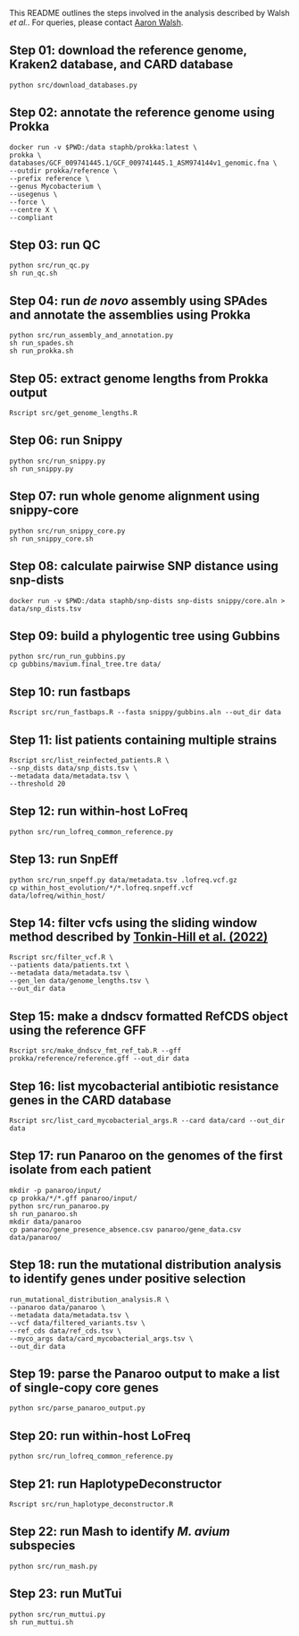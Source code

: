 This README outlines the steps involved in the analysis described by Walsh *et al.*. For queries, please contact [Aaron Walsh](mailto:awalsh12@tcd.ie?subject=within-host%20evolution%20of%20MAC).

## Step 01: download the reference genome, Kraken2 database, and CARD database

```
python src/download_databases.py
```

## Step 02: annotate the reference genome using Prokka

```
docker run -v $PWD:/data staphb/prokka:latest \
prokka \
databases/GCF_009741445.1/GCF_009741445.1_ASM974144v1_genomic.fna \
--outdir prokka/reference \
--prefix reference \
--genus Mycobacterium \
--usegenus \
--force \
--centre X \
--compliant
```

## Step 03: run QC

```
python src/run_qc.py
sh run_qc.sh
```

## Step 04: run *de novo* assembly using SPAdes and annotate the assemblies using Prokka

```
python src/run_assembly_and_annotation.py
sh run_spades.sh
sh run_prokka.sh
```

## Step 05: extract genome lengths from Prokka output

```
Rscript src/get_genome_lengths.R
```

## Step 06: run Snippy

```
python src/run_snippy.py
sh run_snippy.py
```

## Step 07: run whole genome alignment using snippy-core

```
python src/run_snippy_core.py
sh run_snippy_core.sh
```

## Step 08: calculate pairwise SNP distance using snp-dists

```
docker run -v $PWD:/data staphb/snp-dists snp-dists snippy/core.aln > data/snp_dists.tsv
```

## Step 09: build a phylogentic tree using Gubbins

```
python src/run_run_gubbins.py
cp gubbins/mavium.final_tree.tre data/
```

## Step 10: run fastbaps

```
Rscript src/run_fastbaps.R --fasta snippy/gubbins.aln --out_dir data
```

## Step 11: list patients containing multiple strains

```
Rscript src/list_reinfected_patients.R \
--snp_dists data/snp_dists.tsv \
--metadata data/metadata.tsv \
--threshold 20
```

## Step 12: run within-host LoFreq

```
python src/run_lofreq_common_reference.py
```

## Step 13: run SnpEff

```
python src/run_snpeff.py data/metadata.tsv .lofreq.vcf.gz
cp within_host_evolution/*/*.lofreq.snpeff.vcf data/lofreq/within_host/
```

## Step 14: filter vcfs using the sliding window method described by [Tonkin-Hill et al. (2022)](https://doi.org/10.1038/s41564-022-01238-1)

```
Rscript src/filter_vcf.R \
--patients data/patients.txt \
--metadata data/metadata.tsv \
--gen_len data/genome_lengths.tsv \
--out_dir data
```

## Step 15: make a dndscv formatted RefCDS object using the reference GFF

```
Rscript src/make_dndscv_fmt_ref_tab.R --gff prokka/reference/reference.gff --out_dir data
```

## Step 16: list mycobacterial antibiotic resistance genes in the CARD database

```
Rscript src/list_card_mycobacterial_args.R --card data/card --out_dir data
```

## Step 17: run Panaroo on the genomes of the first isolate from each patient

```
mkdir -p panaroo/input/
cp prokka/*/*.gff panaroo/input/
python src/run_panaroo.py
sh run_panaroo.sh
mkdir data/panaroo
cp panaroo/gene_presence_absence.csv panaroo/gene_data.csv data/panaroo/
```

## Step 18: run the mutational distribution analysis to identify genes under positive selection

```
run_mutational_distribution_analysis.R \
--panaroo data/panaroo \
--metadata data/metadata.tsv \
--vcf data/filtered_variants.tsv \
--ref_cds data/ref_cds.tsv \
--myco_args data/card_mycobacterial_args.tsv \
--out_dir data
```

## Step 19: parse the Panaroo output to make a list of single-copy core genes

```
python src/parse_panaroo_output.py
```

## Step 20: run within-host LoFreq

```
python src/run_lofreq_common_reference.py
```

##  Step 21: run HaplotypeDeconstructor

```
Rscript src/run_haplotype_deconstructor.R
```

## Step 22: run Mash to identify *M. avium* subspecies

```
python src/run_mash.py
```

## Step 23: run MutTui

```
python src/run_muttui.py
sh run_muttui.sh
```
